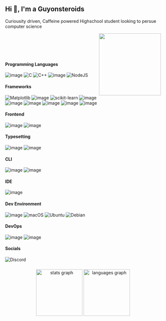 <h2 align="left">Hi 👋, I'm a Guyonsteroids </h2>

Curiousity driven, Caffeine powered Highschool student looking to persue computer science

<img src="./gifs/MonochromeCity_Source_Adafruit.gif?raw=true" width="200px" align="right">

<br><br><br><br>

###

<div align="left">

#### Programming Languages

![image](https://img.shields.io/badge/Python-FFD43B?style=for-the-badge&logo=python&logoColor=blue)
![C](https://img.shields.io/badge/c-%2300599C.svg?style=for-the-badge&logo=c&logoColor=white)
![C++](https://img.shields.io/badge/c++-%2300599C.svg?style=for-the-badge&logo=c%2B%2B&logoColor=white)
![image](https://img.shields.io/badge/JavaScript-323330?style=for-the-badge&logo=javascript&logoColor=F7DF1E)
![NodeJS](https://img.shields.io/badge/node.js-6DA55F?style=for-the-badge&logo=node.js&logoColor=white)

#### Frameworks

![Matplotlib](https://img.shields.io/badge/Matplotlib-%23ffffff.svg?style=for-the-badge&logo=Matplotlib&logoColor=black)
![image](https://img.shields.io/badge/TensorFlow-FF6F00?style=for-the-badge&logo=tensorflow&logoColor=white)
![scikit-learn](https://img.shields.io/badge/scikit--learn-%23F7931E.svg?style=for-the-badge&logo=scikit-learn&logoColor=white)
![image](https://img.shields.io/badge/Keras-FF0000?style=for-the-badge&logo=keras&logoColor=white)
![image](https://img.shields.io/badge/Pandas-2C2D72?style=for-the-badge&logo=pandas&logoColor=white)
![image](https://img.shields.io/badge/Numpy-777BB4?style=for-the-badge&logo=numpy&logoColor=white)
![image](https://img.shields.io/badge/Arduino-00979D?style=for-the-badge&logo=Arduino&logoColor=white)
![image](https://img.shields.io/badge/Flask-000000?style=for-the-badge&logo=flask&logoColor=white)
![image](https://img.shields.io/badge/Django-092E20?style=for-the-badge&logo=django&logoColor=green)

#### Frontend

![image](https://img.shields.io/badge/HTML5-E34F26?style=for-the-badge&logo=html5&logoColor=white)
![image](https://img.shields.io/badge/CSS3-1572B6?style=for-the-badge&logo=css3&logoColor=white)


#### Typesetting

![image](https://img.shields.io/badge/LaTeX-47A141?style=for-the-badge&logo=LaTeX&logoColor=white)
![image](https://img.shields.io/badge/Markdown-000000?style=for-the-badge&logo=markdown&logoColor=white)


#### CLI

![image](https://img.shields.io/badge/GNU%20Bash-4EAA25?style=for-the-badge&logo=GNU%20Bash&logoColor=white)
![image](https://img.shields.io/badge/GIT-E44C30?style=for-the-badge&logo=git&logoColor=white)

#### IDE

![image](https://img.shields.io/badge/VSCode-0078D4?style=for-the-badge&logo=visual%20studio%20code&logoColor=white)

#### Dev Environment

![image](https://img.shields.io/badge/Windows-0078D6?style=for-the-badge&logo=windows&logoColor=white)
![macOS](https://img.shields.io/badge/mac%20os-000000?style=for-the-badge&logo=macos&logoColor=F0F0F0)
![Ubuntu](https://img.shields.io/badge/Ubuntu-E95420?style=for-the-badge&logo=ubuntu&logoColor=white)
![Debian](https://img.shields.io/badge/Debian-D70A53?style=for-the-badge&logo=debian&logoColor=white)

#### DevOps

![image](https://img.shields.io/badge/VirtualBox-21416b?style=for-the-badge&logo=VirtualBox&logoColor=white)
![image](https://img.shields.io/badge/Proxmox-E57000?style=for-the-badge&logo=proxmox&logoColor=white)


#### Socials

![Discord](https://img.shields.io/badge/Discord-%235865F2.svg?style=for-the-badge&logo=discord&logoColor=white)


###
<div align="center">
  <img src="https://github-readme-stats.vercel.app/api?username=Guyonsteroids&hide_title=false&hide_rank=false&show_icons=true&include_all_commits=true&count_private=true&disable_animations=false&theme=tokyonight&locale=en&hide_border=false" height="150" alt="stats graph"  />
  <img src="https://github-readme-stats.vercel.app/api/top-langs?username=Guyonsteroids&locale=en&hide_title=false&layout=compact&card_width=320&langs_count=10&theme=tokyonight&hide_border=true" height="150" alt="languages graph"  />
</div>

###
